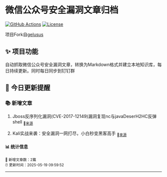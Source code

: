 # 微信公众号安全漏洞文章归档

[![GitHub Actions](https://github.com/gelusus/wxvl/actions/workflows/update_today.yml/badge.svg)](https://github.com/gelusus/wxvl/actions)
[![License](https://img.shields.io/badge/license-MIT-blue.svg)](LICENSE)

项目Fork自[gelusus](https://github.com/gelusus/wxvl)

## ✨ 项目功能

自动抓取微信公众号安全漏洞文章，转换为Markdown格式并建立本地知识库，每日持续更新。同时每日同步到钉钉群



## 📢 今日更新提醒

### 📚 新增文章

1. Jboss反序列化漏洞(CVE-2017-12149)漏洞复现nc与javaDeserH2HC反弹shell <sub>🔗[来源](https://mp.weixin.qq.com/s?__biz=Mzk3NTEyMzQzOA==&mid=2247485956&idx=1&sn=a9af193167f80c63701522ddd5c41e18)</sub> 

2. Kali实战来袭：安全漏洞一网打尽，小白秒变黑客高手 <sub>🔗[来源](https://mp.weixin.qq.com/s?__biz=MzkxNTIwNTkyNg==&mid=2247554862&idx=1&sn=484bd1ef145417ee1f7dfa2337003b21)</sub> 

#### 📊 统计信息

<sub>📝 新增文章数：2篇</sub>  
<sub>⏰ 更新时间：2025-05-19 09:59:52</sub>

---
